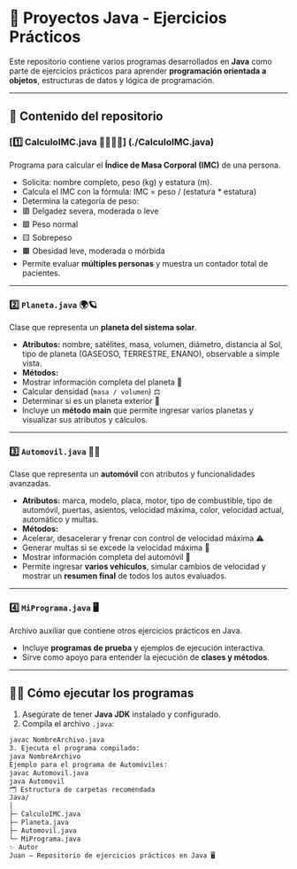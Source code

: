 # 🚀 Proyectos Java - Ejercicios Prácticos

Este repositorio contiene varios programas desarrollados en **Java** como parte de ejercicios prácticos para aprender **programación orientada a objetos**, estructuras de datos y lógica de programación.  

---

## 📂 Contenido del repositorio

### [1️⃣ CalculoIMC.java 🧍‍♂️🧍‍♀️] (./CalculoIMC.java)
Programa para calcular el **Índice de Masa Corporal (IMC)** de una persona.  

- Solicita: nombre completo, peso (kg) y estatura (m).  
- Calcula el IMC con la fórmula:
IMC = peso / (estatura * estatura)
- Determina la categoría de peso:  
- 🟥 Delgadez severa, moderada o leve  
- 🟩 Peso normal  
- 🟨 Sobrepeso  
- 🟫 Obesidad leve, moderada o mórbida  
- Permite evaluar **múltiples personas** y muestra un contador total de pacientes.

---

### 2️⃣ `Planeta.java` 🌍🪐
Clase que representa un **planeta del sistema solar**.  

- **Atributos:** nombre, satélites, masa, volumen, diámetro, distancia al Sol, tipo de planeta (GASEOSO, TERRESTRE, ENANO), observable a simple vista.  
- **Métodos:**  
- Mostrar información completa del planeta 🌟  
- Calcular densidad (`masa / volumen`) ⚖️  
- Determinar si es un planeta exterior 🚀  
- Incluye un **método main** que permite ingresar varios planetas y visualizar sus atributos y cálculos.

---

### 3️⃣ `Automovil.java` 🚗💨
Clase que representa un **automóvil** con atributos y funcionalidades avanzadas.  

- **Atributos:** marca, modelo, placa, motor, tipo de combustible, tipo de automóvil, puertas, asientos, velocidad máxima, color, velocidad actual, automático y multas.  
- **Métodos:**  
- Acelerar, desacelerar y frenar con control de velocidad máxima ⚠️  
- Generar multas si se excede la velocidad máxima 💸  
- Mostrar información completa del automóvil 📝  
- Permite ingresar **varios vehículos**, simular cambios de velocidad y mostrar un **resumen final** de todos los autos evaluados.

---

### 4️⃣ `MiPrograma.java` 🖥️
Archivo auxiliar que contiene otros ejercicios prácticos en Java.  

- Incluye **programas de prueba** y ejemplos de ejecución interactiva.  
- Sirve como apoyo para entender la ejecución de **clases y métodos**.

---

## 🏃‍♂️ Cómo ejecutar los programas

1. Asegúrate de tener **Java JDK** instalado y configurado.  
2. Compila el archivo `.java`:  
 ```bash
 javac NombreArchivo.java
3. Ejecuta el programa compilado:
java NombreArchivo
Ejemplo para el programa de Automóviles:
javac Automovil.java
java Automovil
🗂️ Estructura de carpetas recomendada
Java/
│
├─ CalculoIMC.java
├─ Planeta.java
├─ Automovil.java
└─ MiPrograma.java
✨ Autor
Juan – Repositorio de ejercicios prácticos en Java 🖥️
